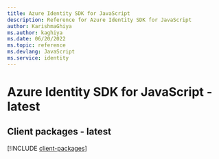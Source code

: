 ```yaml
---
title: Azure Identity SDK for JavaScript
description: Reference for Azure Identity SDK for JavaScript
author: KarishmaGhiya
ms.author: kaghiya
ms.date: 06/20/2022
ms.topic: reference
ms.devlang: JavaScript
ms.service: identity
---
```

# Azure Identity SDK for JavaScript - latest
## Client packages - latest
[!INCLUDE [client-packages](identity-client-index.md)]

